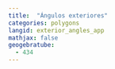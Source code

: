 ```yaml
---
title:  "Ángulos exteriores"
categories: polygons
langid: exterior_angles_app
mathjax: false
geogebratube:
  - 434
---
```


<div style="height: 400px;" id="applet_container434"></div>
